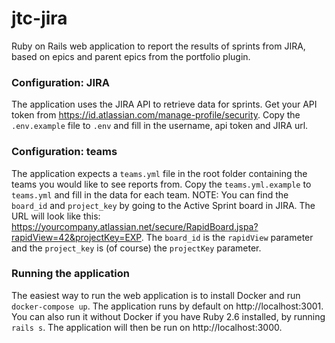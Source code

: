 # jtc-jira

Ruby on Rails web application to report the results of sprints from JIRA, based on epics and parent epics from the portfolio plugin.

### Configuration: JIRA
The application uses the JIRA API to retrieve data for sprints. Get your API token from https://id.atlassian.com/manage-profile/security. Copy the `.env.example` file to `.env` and fill in the username, api token and JIRA url.

### Configuration: teams
The application expects a `teams.yml` file in the root folder containing the teams you would like to see reports from. Copy the `teams.yml.example` to `teams.yml` and fill in the data for each team. NOTE: You can find the `board_id` and `project_key` by going to the Active Sprint board in JIRA. The URL will look like this: https://yourcompany.atlassian.net/secure/RapidBoard.jspa?rapidView=42&projectKey=EXP. The `board_id` is the `rapidView` parameter and the `project_key` is (of course) the `projectKey` parameter.

### Running the application
The easiest way to run the web application is to install Docker and run `docker-compose up`. The application runs by default on http://localhost:3001. You can also run it without Docker if you have Ruby 2.6 installed, by running `rails s`. The application will then be run on http://localhost:3000.
